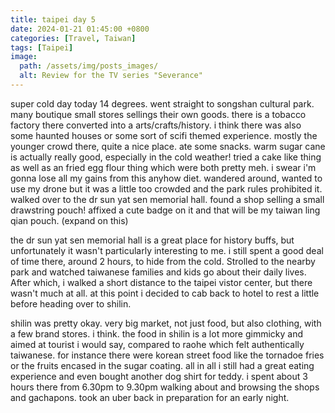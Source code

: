 ```yaml
---
title: taipei day 5
date: 2024-01-21 01:45:00 +0800
categories: [Travel, Taiwan]
tags: [Taipei]
image:
  path: /assets/img/posts_images/
  alt: Review for the TV series "Severance"
---
```



super cold day today 14 degrees. went straight to songshan cultural park. many boutique small stores sellings their own goods. there is a tobacco factory there converted into a arts/crafts/history. i think there was also some haunted houses or some sort of scifi themed experience. mostly the younger crowd there, quite a nice place. ate some snacks. warm sugar cane is actually really good, especially in the cold weather! tried a cake like thing as well as an fried egg flour thing which were both pretty meh. i swear i'm gonna lose all my gains from this anyhow diet. wandered around, wanted to use my drone but it was a little too crowded and the park rules prohibited it. walked over to the dr sun yat sen memorial hall. found a shop selling a small drawstring pouch! affixed a cute badge on it and that will be my taiwan ling qian pouch. (expand on this)

the dr sun yat sen memorial hall is a great place for history buffs, but unfortunately it wasn't particularly interesting to me. i still spent a good deal of time there, around 2 hours, to hide from the cold. Strolled to the nearby park and watched taiwanese families and kids go about their daily lives. After which, i walked a short distance to the taipei vistor center, but there wasn't much at all. at this point i decided to cab back to hotel to rest a little before heading over to shilin.

shilin was pretty okay. very big market, not just food, but also clothing, with a few brand stores. i think. the food in shilin is a lot more gimmicky and aimed at tourist i would say, compared to raohe which felt authentically taiwanese. for instance there were korean street food like the tornadoe fries or the fruits encased in the sugar coating. all in all i still had a great eating experience and even bought another dog shirt for teddy. i spent about 3 hours there from 6.30pm to 9.30pm walking about and browsing the shops and gachapons. took an uber back in preparation for an early night.